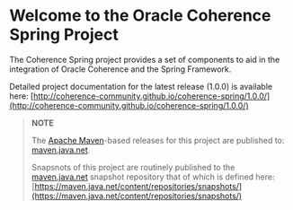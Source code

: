 Welcome to the Oracle Coherence Spring Project
==============================================

The Coherence Spring project provides a set of components to aid in the integration 
of Oracle Coherence and the Spring Framework.

Detailed project documentation for the latest release (1.0.0) is available
here: [http://coherence-community.github.io/coherence-spring/1.0.0/](http://coherence-community.github.io/coherence-spring/1.0.0/)

> **NOTE**
>
> The [Apache Maven](http://maven.apache.org)-based releases for this project are published to: [maven.java.net](https://maven.java.net).
>
> Snapsnots of this project are routinely published to the [maven.java.net](https://maven.java.net) snapshot repository that of which is defined here: [https://maven.java.net/content/repositories/snapshots/](https://maven.java.net/content/repositories/snapshots/)
